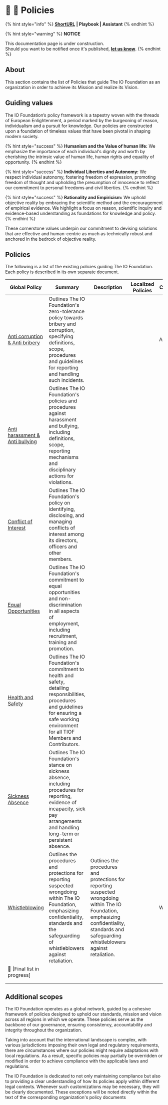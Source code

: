 # 📜 🚧 Policies

{% hint style="info" %}
[**ShortURL**](https://tiof.click/TIOFPolicies) **| Playbook | Assistant**
{% endhint %}

{% hint style="warning" %}
**NOTICE**

This documentation page is under construction.\
Should you want to be notified once it's published, [**let us know**](https://tiof.click/TIOFTarianUpdatesService).
{% endhint %}

## About

This section contains the list of Policies that guide The IO Foundation as an organization in order to achieve its Mission and realize its Vision.

## Guiding values

The IO Foundation’s policy framework is a tapestry woven with the threads of European Enlightenment, a period marked by the burgeoning of reason, individualism and a pursuit for knowledge. Our policies are constructed upon a foundation of timeless values that have been pivotal in shaping modern society.&#x20;

{% hint style="success" %}
**Humanism and the Value of human life:**  We emphasize the importance of each individual's dignity and worth by cherishing the intrinsic value of human life, human rights and equality of opportunity.
{% endhint %}

{% hint style="success" %}
**Individual Liberties and Autonomy:** We respect individual autonomy, fostering freedom of expression, promoting freedom of thought and upholding the presumption of innocence to reflect our commitment to personal freedoms and civil liberties.
{% endhint %}

{% hint style="success" %}
**Rationality and Empiricism:** We uphold objective reality by embracing the scientific method and the encouragement of empirical evidence. We highlight a focus on reason, scientific inquiry and evidence-based understanding as foundations for knowledge and policy.
{% endhint %}

These cornerstone values underpin our commitment to devising solutions that are effective and human-centric as much as technically robust and anchored in the bedrock of objective reality.

## Policies

The following is a list of the existing policies guiding The IO Foundation. Each policy is described in its own separate document.

<table><thead><tr><th>Global Policy</th><th>Summary</th><th data-hidden>Description</th><th data-hidden>Localized Policies</th><th data-hidden>Code</th></tr></thead><tbody><tr><td><a href="https://tiof.click/TIOFPolicyACAB">Anti corruption &#x26; Anti bribery</a></td><td>Outlines The IO Foundation's zero-tolerance policy towards bribery and corruption, specifying definitions, scope, procedures and guidelines for reporting and handling such incidents.</td><td></td><td></td><td>ACAB</td></tr><tr><td><a href="https://tiof.click/TIOFPolicyAHAB">Anti harassment &#x26; Anti bullying</a></td><td>Outlines The IO Foundation's policies and procedures against harassment and bullying, including definitions, scope, reporting mechanisms and disciplinary actions for violations.</td><td></td><td></td><td></td></tr><tr><td><a href="https://tiof.click/TIOFPolicyCoI">Conflict of Interest</a></td><td>Outlines The IO Foundation's policy on identifying, disclosing, and managing conflicts of interest among its directors, officers and other members.</td><td></td><td></td><td></td></tr><tr><td><a href="https://tiof.click/TIOFPolicyEO">Equal Opportunities</a></td><td>Outlines The IO Foundation's commitment to equal opportunities and non-discrimination in all aspects of employment, including recruitment, training and promotion.</td><td></td><td></td><td></td></tr><tr><td><a href="https://tiof.click/TIOFPolicyHS">Health and Safety</a></td><td>Outlines The IO Foundation's commitment to health and safety, detailing responsibilities, procedures and guidelines for ensuring a safe working environment for all TIOF Members and Contributors.</td><td></td><td></td><td></td></tr><tr><td><a href="https://tiof.click/TIOFPolicySA">Sickness Absence</a></td><td>Outlines The IO Foundation's stance on sickness absence, including procedures for reporting, evidence of incapacity, sick pay arrangements and handling long-term or persistent absence.</td><td></td><td></td><td></td></tr><tr><td><a href="https://tiof.click/TIOFPolicyWhistleblowing">Whistleblowing</a></td><td>Outlines the procedures and protections for reporting suspected wrongdoing within The IO Foundation, emphasizing confidentiality, standards and the safeguarding of whistleblowers against retaliation.</td><td>Outlines the procedures and protections for reporting suspected wrongdoing within The IO Foundation, emphasizing confidentiality, standards and safeguarding whistleblowers against retaliation.</td><td></td><td>WB</td></tr><tr><td>🚧 [Final list in progress]</td><td></td><td></td><td></td><td></td></tr><tr><td></td><td></td><td></td><td></td><td></td></tr><tr><td></td><td></td><td></td><td></td><td></td></tr></tbody></table>

## Additional scopes

The IO Foundation operates as a global network, guided by a cohesive framework of policies designed to uphold our standards, mission and vision across all regions in which we operate. These policies serve as the backbone of our governance, ensuring consistency, accountability and integrity throughout the organization.

Taking into account that the international landscape is complex, with various jurisdictions imposing their own legal and regulatory requirements, there are circumstances where our policies might require adaptations with local regulations. As a result, specific policies may partially be overridden or modified in order to achieve compliance with the applicable laws and regulations.

The IO Foundation is dedicated to not only maintaining compliance but also to providing a clear understanding of how its policies apply within different legal contexts. Whenever such customizations may be necessary, they will be clearly documented. These exceptions will be noted directly within the text of the corresponding organization's policy documents

